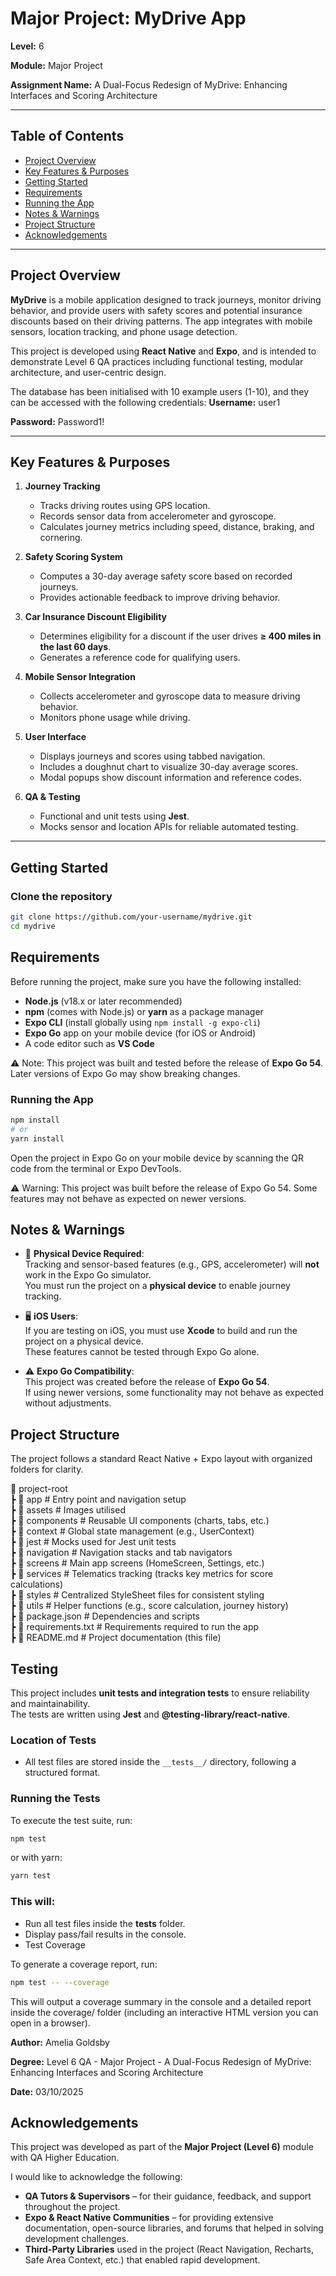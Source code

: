 # Major Project: MyDrive App

**Level:** 6  

**Module:** Major Project

**Assignment Name:** A Dual-Focus Redesign of MyDrive: Enhancing Interfaces and Scoring Architecture

---

## Table of Contents

- [Project Overview](#project-overview)
- [Key Features & Purposes](#key-features--purposes)
- [Getting Started](#getting-started)
- [Requirements](#requirements)
- [Running the App](#running-the-app)
- [Notes & Warnings](#notes--warnings)
- [Project Structure](#project-structure)
- [Acknowledgements](#acknowledgements)

---

## Project Overview

**MyDrive** is a mobile application designed to track journeys, monitor driving behavior, and provide users with safety scores and potential insurance discounts based on their driving patterns. The app integrates with mobile sensors, location tracking, and phone usage detection.

This project is developed using **React Native** and **Expo**, and is intended to demonstrate Level 6 QA practices including functional testing, modular architecture, and user-centric design.

The database has been initialised with 10 example users (1-10), and they can be accessed with the following credentials:
**Username:** user1

**Password:** Password1!

---

## Key Features & Purposes

1. **Journey Tracking**

   - Tracks driving routes using GPS location.
   - Records sensor data from accelerometer and gyroscope.
   - Calculates journey metrics including speed, distance, braking, and cornering.

2. **Safety Scoring System**

   - Computes a 30-day average safety score based on recorded journeys.
   - Provides actionable feedback to improve driving behavior.

3. **Car Insurance Discount Eligibility**

   - Determines eligibility for a discount if the user drives **≥ 400 miles in the last 60 days**.
   - Generates a reference code for qualifying users.

4. **Mobile Sensor Integration**

   - Collects accelerometer and gyroscope data to measure driving behavior.
   - Monitors phone usage while driving.

5. **User Interface**

   - Displays journeys and scores using tabbed navigation.
   - Includes a doughnut chart to visualize 30-day average scores.
   - Modal popups show discount information and reference codes.

6. **QA & Testing**
   - Functional and unit tests using **Jest**.
   - Mocks sensor and location APIs for reliable automated testing.

---

## Getting Started

### Clone the repository

```bash
git clone https://github.com/your-username/mydrive.git
cd mydrive
```

## Requirements

Before running the project, make sure you have the following installed:

- **Node.js** (v18.x or later recommended)
- **npm** (comes with Node.js) or **yarn** as a package manager
- **Expo CLI** (install globally using `npm install -g expo-cli`)
- **Expo Go** app on your mobile device (for iOS or Android)
- A code editor such as **VS Code**

⚠️ Note: This project was built and tested before the release of **Expo Go 54**.  
Later versions of Expo Go may show breaking changes.

### Running the App

```bash
npm install
# or
yarn install
```

Open the project in Expo Go on your mobile device by scanning the QR code from the terminal or Expo DevTools.

⚠️ Warning: This project was built before the release of Expo Go 54. Some features may not behave as expected on newer versions.

## Notes & Warnings

- 🚨 **Physical Device Required**:  
  Tracking and sensor-based features (e.g., GPS, accelerometer) will **not** work in the Expo Go simulator.  
  You must run the project on a **physical device** to enable journey tracking.

- 🖥️ **iOS Users**:  
  If you are testing on iOS, you must use **Xcode** to build and run the project on a physical device.  
  These features cannot be tested through Expo Go alone.

- ⚠️ **Expo Go Compatibility**:  
  This project was created before the release of **Expo Go 54**.  
  If using newer versions, some functionality may not behave as expected without adjustments.

## Project Structure

The project follows a standard React Native + Expo layout with organized folders for clarity.

📂 project-root  
 ┣ 📂 app # Entry point and navigation setup  
 ┣ 📂 assets # Images utilised  
 ┣ 📂 components # Reusable UI components (charts, tabs, etc.)  
 ┣ 📂 context # Global state management (e.g., UserContext)  
 ┣ 📂 jest # Mocks used for Jest unit tests  
 ┣ 📂 navigation # Navigation stacks and tab navigators  
 ┣ 📂 screens # Main app screens (HomeScreen, Settings, etc.)  
 ┣ 📂 services # Telematics tracking (tracks key metrics for score calculations)  
 ┣ 📂 styles # Centralized StyleSheet files for consistent styling  
 ┣ 📂 utils # Helper functions (e.g., score calculation, journey history)  
 ┣ 📜 package.json # Dependencies and scripts  
 ┣ 📜 requirements.txt # Requirements required to run the app  
 ┣ 📜 README.md # Project documentation (this file)

## Testing

This project includes **unit tests and integration tests** to ensure reliability and maintainability.  
The tests are written using **Jest** and **@testing-library/react-native**.

### Location of Tests

- All test files are stored inside the `__tests__/` directory, following a structured format.

### Running the Tests

To execute the test suite, run:

```bash
npm test
```

or with yarn:

```bash
yarn test
```

### This will:

- Run all test files inside the **tests** folder.
- Display pass/fail results in the console.
- Test Coverage

To generate a coverage report, run:

```bash
npm test -- --coverage
```

This will output a coverage summary in the console and a detailed report inside the coverage/ folder (including an interactive HTML version you can open in a browser).

**Author:** Amelia Goldsby

**Degree:** Level 6 QA - Major Project - A Dual-Focus Redesign of MyDrive: Enhancing Interfaces and Scoring Architecture

**Date:** 03/10/2025

## Acknowledgements

This project was developed as part of the **Major Project (Level 6)** module with QA Higher Education.

I would like to acknowledge the following:

- **QA Tutors & Supervisors** – for their guidance, feedback, and support throughout the project.
- **Expo & React Native Communities** – for providing extensive documentation, open-source libraries, and forums that helped in solving development challenges.
- **Third-Party Libraries** used in the project (React Navigation, Recharts, Safe Area Context, etc.) that enabled rapid development.

